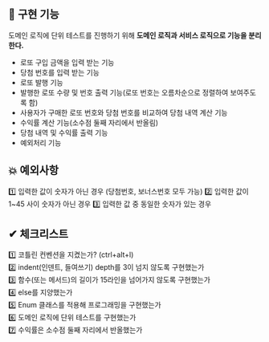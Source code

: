 ## 📢 구현 기능
도메인 로직에 단위 테스트를 진행하기 위해 **도메인 로직과 서비스 로직으로 기능을 분리한다.**
- 로또 구입 금액을 입력 받는 기능
- 당첨 번호를 입력 받는 기능
- 로또 발행 기능
- 발행한 로또 수량 및 번호 출력 기능(로또 번호는 오름차순으로 정렬하여 보여주도록 함)
- 사용자가 구매한 로또 번호와 당첨 번호를 비교하여 당첨 내역 계산 기능
- 수익률 계산 기능(소수점 둘째 자리에서 반올림)
- 당첨 내역 및 수익률 출력 기능
- 예외처리 기능

## 💥 예외사항
1️⃣ 입력한 값이 숫자가 아닌 경우 (당첨번호, 보너스번호 모두 가능)
2️⃣ 입력한 값이 1~45 사이 숫자가 아닌 경우
3️⃣ 입력한 값 중 동일한 숫자가 있는 경우

## ✔ 체크리스트
1️⃣ 코틀린 컨벤션을 지켰는가? (ctrl+alt+l)  
2️⃣ indent(인덴트, 들여쓰기) depth를 3이 넘지 않도록 구현했는가  
3️⃣ 함수(또는 메서드)의 길이가 15라인을 넘어가지 않도록 구현했는가  
4️⃣ else를 지양했는가  
5️⃣ Enum 클래스를 적용해 프로그래밍을 구현했는가    
6️⃣ 도메인 로직에 단위 테스트를 구현했는가  
7️⃣ 수익률은 소수점 둘째 자리에서 반올했는가